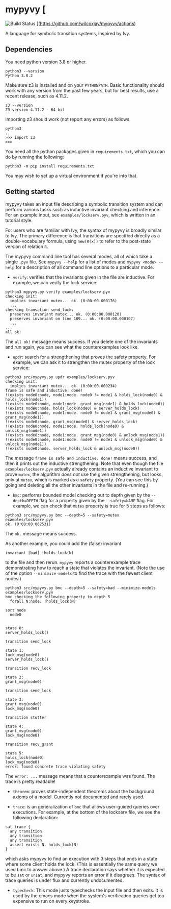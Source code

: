 # mypyvy [
![Build Status](https://github.com/wilcoxjay/mypyvy/actions/workflows/build.yml/badge.svg)
](https://github.com/wilcoxjay/mypyvy/actions)

A language for symbolic transition systems, inspired by Ivy.

## Dependencies

You need python version 3.8 or higher.

```
python3 --version
Python 3.8.2
```

Make sure z3 is installed and on your `PYTHONPATH`. Basic functionality should
work with any version from the past few years, but for best results, use a recent
release, such as 4.11.2.

```
z3 --version
Z3 version 4.11.2 - 64 bit
```

Importing z3 should work (not report any errors) as follows.

```
python3
...
>>> import z3
>>>
```

You need all the python packages given in `requirements.txt`, which you can
do by running the following:

```
python3 -m pip install requirements.txt
```

You may wish to set up a virtual environment if you're into that.

## Getting started

mypyvy takes an input file describing a symbolic transition system and can
perform various tasks such as inductive invariant checking and inference.  For
an example input, see `examples/lockserv.pyv`, which is written in an tutorial
style.

For users who are familiar with Ivy, the syntax of mypyvy is broadly similar to
Ivy.  The primary difference is that transitions are specified directly as a
double-vocabulary formula, using `new(R(x))` to refer to the post-state version
of relation `R`.

The mypyvy command line tool has several modes, all of which take a single `.pyv`
file.  See `mypyvy --help` for a list of modes and `mypyvy <mode> --help` for
a description of all command line options to a particular mode.
- `verify`: verifies that the invariants given in the file are inductive.
  For example, we can verify the lock service:
```
python3 mypyvy.py verify examples/lockserv.pyv
checking init:
  implies invariant mutex... ok. (0:00:00.000176)
  ...
checking transation send_lock:
  preserves invariant mutex... ok. (0:00:00.000120)
  preserves invariant on line 109... ok. (0:00:00.000107)
  ...
...
all ok!
```

  The `all ok!` message means success. If you delete one of the invariants and run again,
  you can see what the counterexamples look like.

- `updr`: search for a strengthening that proves the safety property.  For
  example, we can ask it to strengthen the mutex property of the lock service:

```
python3 src/mypyvy.py updr examples/lockserv.pyv
checking init:
  implies invariant mutex... ok. (0:00:00.000234)
frame is safe and inductive. done!
!(exists node0:node, node1:node. node0 != node1 & holds_lock(node0) & holds_lock(node1))
!(exists node0:node, node1:node. grant_msg(node1) & holds_lock(node0))
!(exists node0:node. holds_lock(node0) & server_holds_lock)
!(exists node0:node, node1:node. node0 != node1 & grant_msg(node0) & grant_msg(node1))
!(exists node0:node. grant_msg(node0) & server_holds_lock)
!(exists node0:node, node1:node. holds_lock(node0) & unlock_msg(node1))
!(exists node0:node, node1:node. grant_msg(node0) & unlock_msg(node1))
!(exists node0:node, node1:node. node0 != node1 & unlock_msg(node0) & unlock_msg(node1))
!(exists node0:node. server_holds_lock & unlock_msg(node0))
```

  The message `frame is safe and inductive. done!` means success, and then it
  prints out the inductive strengthening.  Note that even though the file
  `examples/lockserv.pyv` actually already contains an inductive invariant to prove
  `mutex`, the algorithm *does not* use the given strengthening, but looks only
  at `mutex`, which is marked as a `safety` property.  (You can see this by
  going and deleting all the other invariants in the file and re-running.)

- `bmc`: performs bounded model checking out to depth given by the `--depth=DEPTH`
  flag for a property given by the `--safety=NAME` flag. For example, we can check
  that `mutex` property is true for 5 steps as follows:
```
python3 src/mypyvy.py bmc --depth=5 --safety=mutex examples/lockserv.pyv
ok. (0:00:00.062531)
```

  The `ok.` message means success.

  As another example, you could add the (false) invariant
```
invariant [bad] !holds_lock(N)
```
  to the file and then rerun.  `mypyvy` reports a counterexample trace demonstrating
  how to reach a state that violates the invariant. (Note the use of the option
  `--minimize-models` to find the trace with the fewest client nodes.)

```
python3 src/mypyvy.py bmc --depth=5 --safety=bad --minimize-models examples/lockserv.pyv
bmc checking the following property to depth 5
  forall N:node. !holds_lock(N)

sort node
  node0


state 0:
server_holds_lock()

transition send_lock

state 1:
lock_msg(node0)
server_holds_lock()

transition recv_lock

state 2:
grant_msg(node0)

transition send_lock

state 3:
grant_msg(node0)
lock_msg(node0)

transition stutter

state 4:
grant_msg(node0)
lock_msg(node0)

transition recv_grant

state 5:
holds_lock(node0)
lock_msg(node0)
error: found concrete trace violating safety
```

  The `error: ...` message means that a counterexample was found.  The trace is
  pretty readable!

- `theorem`: proves state-independent theorems about the background axioms of a model.
  Currently not documented and rarely used.

- `trace`: is an generalization of `bmc` that allows user-guided queries over executions.
  For example, at the bottom of the lockserv file, we see the following declaration:
```
sat trace {
  any transition
  any transition
  any transition
  assert exists N. holds_lock(N)
}
```

which asks mypyvy to find an execution with 3 steps that ends in a state where
some client holds the lock. (This is essentially the same query we used bmc to
answer above.)  A trace declaration says whether it is expected to be `sat` or
`unsat`, and mypyvy reports an error if it disagrees.  The syntax of trace queries
is under flux and currently undocumented.

- `typecheck`: This mode justs typechecks the input file and then exits. It is
  used by the emacs mode when the system's verification queries get too expensive
  to run on every keystroke.